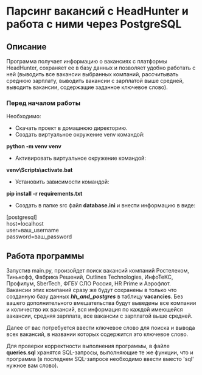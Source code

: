 # Парсинг вакансий с HeadHunter и работа с ними через PostgreSQL
## Описание
Программа получает информацию о вакансиях с платформы HeadHunter, сохраняет
ее в базу данных и позволяет удобно работать с ней (выводить все вакансии
выбранных компаний, рассчитывать среднюю зарплату, выводить вакансии с 
зарплатой выше средней, выводить вакансии, содержащие заданное ключевое слово).

### Перед началом работы

Необходимо:
- Скачать проект в домашнюю директорию.
- Создать виртуальное окружение venv командой:

__python -m venv venv__
- Активировать виртуальное окружение командой:

__venv\Scripts\activate.bat__
- Установить зависимости командой:
 
__pip install -r requirements.txt__

- Создать в папке src файл __database.ini__ и внести информацию в виде:

[postgresql]  
host=localhost  
user=ваш_username  
password=ваш_password

## Работа программы
Запустив main.py, произойдет поиск вакансий компаний Ростелеком, Тинькофф,
Фабрика Решений, Outlines Technologies, ИнфоТеКС, Профилум, SberTech,
ФГБУ СЛО Россия, HR Prime и Аэрофлот.  
Вакансии этих компаний сразу же будут сохранены в только что созданную базу 
данных ___hh_and_postgres___ в таблицу __vacancies__. Без вашего 
дополнительного вмешательства будут выведены все компании и количество их 
вакансий, вся информация по каждой имеющейся вакансии, средняя зарплата, 
все вакансии с зарплатой выше средней.

Далее от вас потребуется ввести ключевое слово для поиска и вывода всех 
вакансий, в названии которых содержится это ключевое слово.

Для проверки корректности выполнения программы, в файле __queries.sql__ 
хранятся SQL-запросы, выполняющие те же функции, что и программа
(в последнем SQL-запросе необходимо ввести вместо 'sql' нужное вам слово).